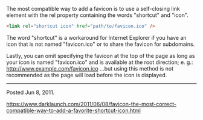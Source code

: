 The most compatible way to add a favicon is to use a self-closing link element with the rel property containing the words "shortcut" and "icon".

```html
<link rel="shortcut icon" href="path/to/favicon.ico" />
```

The word "shortcut" is a workaround for Internet Explorer if you have an icon that is not named "favicon.ico" or to share the favicon for subdomains.

Lastly, you can omit specifying the favicon at the top of the page as long as your icon is named "favicon.ico" and is available at the root direction; e. g.: http://www.example.com/favicon.ico ...but using this method is not recommended as the page will load before the icon is displayed.

---

Posted Jun 8, 2011.

https://www.darklaunch.com/2011/06/08/favicon-the-most-correct-compatible-way-to-add-a-favorite-shortcut-icon.html